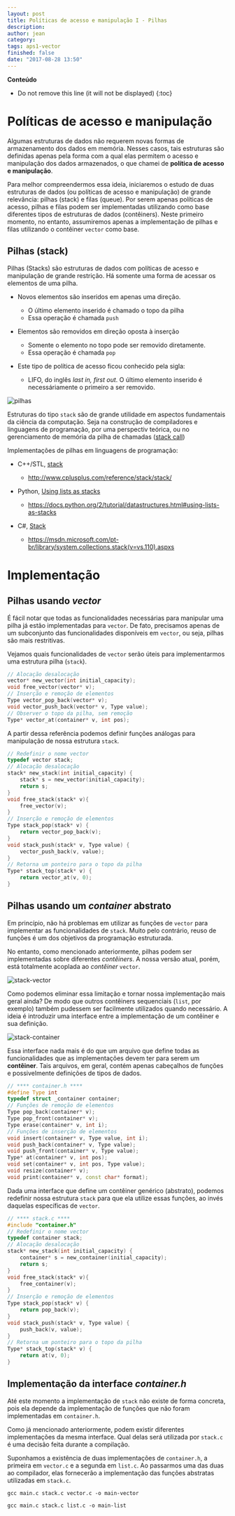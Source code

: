 ```yaml
---
layout: post
title: Políticas de acesso e manipulação I - Pilhas
description: 
author: jean
category: 
tags: aps1-vector
finished: false
date: "2017-08-28 13:50"
---
```


**Conteúdo**
- Do not remove this line (it will not be displayed)
{:toc}

# Políticas de acesso e manipulação

Algumas estruturas de dados não requerem novas formas de armazenamento dos dados em memória. Nesses casos, tais estruturas são definidas apenas pela forma com a qual elas permitem o acesso e manipulação dos dados armazenados, o que chamei de **política de acesso e manipulação**.


Para melhor compreendermos essa ideia, iniciaremos o estudo de duas estruturas de dados (ou políticas de acesso e manipulação) de grande relevância: pilhas (stack) e filas (queue). Por serem apenas políticas de acesso, pilhas e filas podem ser implementadas utilizando como base diferentes tipos de estruturas de dados (contêiners). Neste primeiro momento, no entanto, assumiremos apenas a implementação de pilhas e filas utilizando o contêiner `vector` como base.


## Pilhas (stack)

Pilhas (Stacks) são estruturas de dados com políticas de acesso e manipulação de grande restrição. Há somente uma forma de acessar os elementos de uma pilha.

  - Novos elementos são inseridos em apenas uma direção.
    + O último elemento inserido é chamado o topo da pilha
    + Essa operação é chamada `push`
  
  - Elementos são removidos em direção oposta à inserção
    + Somente o elemento no topo pode ser removido diretamente.
    + Essa operação é chamada `pop`
    
  - Este tipo de política de acesso ficou conhecido pela sigla:    
    + LIFO, do inglês *last in, first out*. O último elemento inserido é necessáriamente o primeiro a ser removido.

![pilhas](../assets/pilhas-geral.png)

Estruturas do tipo `stack` são de grande utilidade em aspectos fundamentais da ciência da computação. Seja na construção de compiladores e linguagens de programação, por uma perspectiv teórica, ou no gerenciamento de memória da pilha de chamadas ([stack call](https://pt.stackoverflow.com/questions/3797/o-que-s%C3%A3o-e-onde-est%C3%A3o-o-stack-e-heap))

Implementações de pilhas em linguagens de programação:

  - C++/STL, [stack](http://www.cplusplus.com/reference/stack/stack/)
    + http://www.cplusplus.com/reference/stack/stack/
    
  - Python, [Using lists as stacks](https://docs.python.org/2/tutorial/datastructures.html#using-lists-as-stacks)
    + https://docs.python.org/2/tutorial/datastructures.html#using-lists-as-stacks
    
  - C#, [Stack](https://msdn.microsoft.com/pt-br/library/system.collections.stack(v=vs.110).aspx)
    + https://msdn.microsoft.com/pt-br/library/system.collections.stack(v=vs.110).aspxs

# Implementação 

## Pilhas usando *vector*

É fácil notar que todas as funcionalidades necessárias para manipular uma pilha já estão implementadas para `vector`. De fato, precisamos apenas de um subconjunto das funcionalidades disponíveis em `vector`, ou seja, pilhas são mais restritivas.

Vejamos quais funcionalidades de `vector` serão úteis para implementarmos uma estrutura pilha (`stack`).
```cpp
// Alocação desalocação
vector* new_vector(int initial_capacity);
void free_vector(vector* v);
// Inserção e remoção de elementos
Type vector_pop_back(vector* v);
void vector_push_back(vector* v, Type value);
// Observer o topo da pilha, sem remoção
Type* vector_at(container* v, int pos);
```

A partir dessa referência podemos definir funções análogas para manipulação de nossa estrutura `stack`.

```cpp
// Redefinir o nome vector
typedef vector stack;
// Alocação desalocação
stack* new_stack(int initial_capacity) {
    stack* s = new_vector(initial_capacity);
    return s;
}
void free_stack(stack* v){
    free_vector(v);
}
// Inserção e remoção de elementos
Type stack_pop(stack* v) {
    return vector_pop_back(v);
}
void stack_push(stack* v, Type value) {
    vector_push_back(v, value);
}
// Retorna um ponteiro para o topo da pilha
Type* stack_top(stack* v) {
    return vector_at(v, 0);
}
```

## Pilhas usando um *container* abstrato

Em princípio, não há problemas em utilizar as funções de `vector` para implementar as funcionalidades de `stack`. Muito pelo contrário, reuso de funções é um dos objetivos da programação estruturada.

No entanto, como mencionado anteriormente, pilhas podem ser implementadas sobre diferentes *contêiners*. A nossa versão atual, porém, está totalmente acoplada ao *contêiner* `vector`.

![stack-vector](../assets/stack-vector.png)

Como podemos eliminar essa limitação e tornar nossa implementação mais geral ainda? De modo que outros contêiners sequenciais (`list`, por exemplo) também pudessem ser facilmente utilizados quando necessário. A ideia é introduzir uma interface entre a implementação de um contêiner e sua definição.

![stack-container](../assets/stack-container.png)


Essa interface nada mais é do que um arquivo que define todas as funcionalidades que as implementações devem ter para serem um **contêiner**. Tais arquivos, em geral, contém apenas cabeçalhos de funções e possivelmente definições de tipos de dados.

```cpp
// **** container.h ****
#define Type int
typedef struct _container container;
// Funções de remoção de elementos
Type pop_back(container* v);
Type pop_front(container* v);
Type erase(container* v, int i);
// Funções de inserção de elementos
void insert(container* v, Type value, int i);
void push_back(container* v, Type value);
void push_front(container* v, Type value);
Type* at(container* v, int pos);
void set(container* v, int pos, Type value);
void resize(container* v);
void print(container* v, const char* format);
```

Dada uma interface que define um contêiner genérico (abstrato), podemos redefinir nossa estrutura `stack` para que ela utilize essas funções, ao invés daquelas específicas de `vector`.

```cpp
// **** stack.c ****
#include "container.h"
// Redefinir o nome vector
typedef container stack;
// Alocação desalocação
stack* new_stack(int initial_capacity) {
    container* s = new_container(initial_capacity);
    return s;
}
void free_stack(stack* v){
    free_container(v);
}
// Inserção e remoção de elementos
Type stack_pop(stack* v) {
    return pop_back(v);
}
void stack_push(stack* v, Type value) {
    push_back(v, value);
}
// Retorna um ponteiro para o topo da pilha
Type* stack_top(stack* v) {
    return at(v, 0);
}
```

## Implementação da interface *container.h*

Até este momento a implementação de `stack` não existe de forma concreta, pois ela depende da implementação de funções que não foram implementadas em `container.h`. 

Como já mencionado anteriormente, podem existir diferentes implementações da mesma interface. Qual delas será utilizada por `stack.c` é uma decisão feita durante a compilação.

Suponhamos a existência de duas implementações de `container.h`, a primeira em `vector.c` e a segunda em `list.c`. Ao passarmos uma das duas ao compilador, elas fornecerão a implementação das funções abstratas utilizadas em `stack.c`.

```
gcc main.c stack.c vector.c -o main-vector

gcc main.c stack.c list.c -o main-list
```
